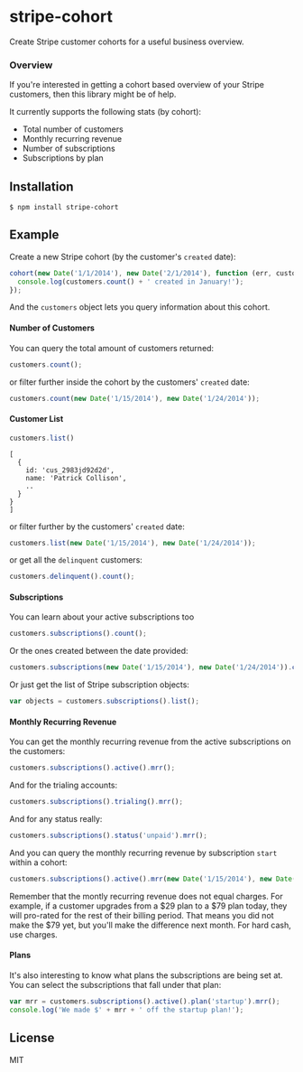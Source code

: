 
# stripe-cohort

  Create Stripe customer cohorts for a useful business overview.

### Overview

If you're interested in getting a cohort based overview of your Stripe customers, then this library might be of help.

It currently supports the following stats (by cohort):

- Total number of customers
- Monthly recurring revenue 
- Number of subscriptions
- Subscriptions by plan

## Installation

    $ npm install stripe-cohort

## Example

Create a new Stripe cohort (by the customer's `created` date):

```js
cohort(new Date('1/1/2014'), new Date('2/1/2014'), function (err, customers) {
  console.log(customers.count() + ' created in January!');
});
```

And the `customers` object lets you query information about this cohort.

#### Number of Customers

You can query the total amount of customers returned:

```js
customers.count();
```

or filter further inside the cohort by the customers' `created` date:

```js
customers.count(new Date('1/15/2014'), new Date('1/24/2014'));
```

#### Customer List

```js
customers.list()
```
```
[
  {
    id: 'cus_2983jd92d2d',
    name: 'Patrick Collison',
    ..
  }
}
]
```
or filter further by the customers' `created` date:

```js
customers.list(new Date('1/15/2014'), new Date('1/24/2014'));
```

or get all the `delinquent` customers:

```js
customers.delinquent().count();
```

#### Subscriptions

You can learn about your active subscriptions too

```js
customers.subscriptions().count();
```

Or the ones created between the date provided:

```js
customers.subscriptions(new Date('1/15/2014'), new Date('1/24/2014')).count();
```

Or just get the list of Stripe subscription objects:

```js
var objects = customers.subscriptions().list();
```

#### Monthly Recurring Revenue

You can get the monthly recurring revenue from the active subscriptions on the customers:

```js
customers.subscriptions().active().mrr();
```

And for the trialing accounts:

```js
customers.subscriptions().trialing().mrr();
```

And for any status really:

```js
customers.subscriptions().status('unpaid').mrr();
```

And you can query the monthly recurring revenue  by subscription `start` within a cohort: 

```js
customers.subscriptions().active().mrr(new Date('1/15/2014'), new Date('1/16/2014'));
```

Remember that the montly recurring revenue does not equal charges. For example, if a customer upgrades from a $29 plan to a $79 plan today, they will pro-rated for the rest of their billing period. That means you did not make the $79 yet, but you'll make the difference next month. For hard cash, use charges.

#### Plans

It's also interesting to know what plans the subscriptions are being set at. You can select the subscriptions that fall under that plan:

```js
var mrr = customers.subscriptions().active().plan('startup').mrr();
console.log('We made $' + mrr + ' off the startup plan!');
```

## License

MIT
